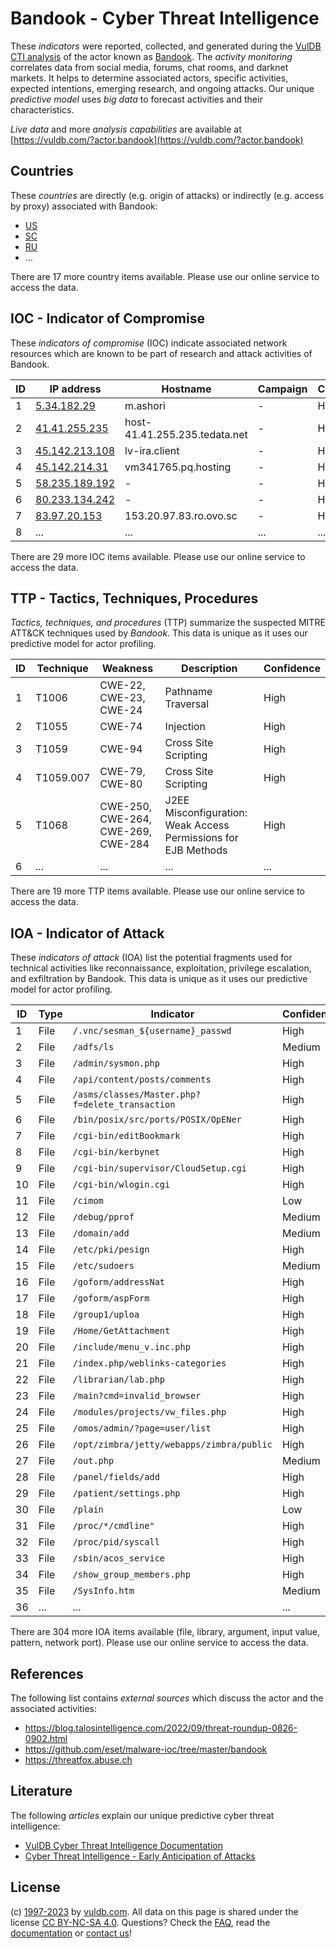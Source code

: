 # Bandook - Cyber Threat Intelligence

These _indicators_ were reported, collected, and generated during the [VulDB CTI analysis](https://vuldb.com/?kb.cti) of the actor known as [Bandook](https://vuldb.com/?actor.bandook). The _activity monitoring_ correlates data from social media, forums, chat rooms, and darknet markets. It helps to determine associated actors, specific activities, expected intentions, emerging research, and ongoing attacks. Our unique _predictive model_ uses _big data_ to forecast activities and their characteristics.

_Live data_ and more _analysis capabilities_ are available at [https://vuldb.com/?actor.bandook](https://vuldb.com/?actor.bandook)

## Countries

These _countries_ are directly (e.g. origin of attacks) or indirectly (e.g. access by proxy) associated with Bandook:

* [US](https://vuldb.com/?country.us)
* [SC](https://vuldb.com/?country.sc)
* [RU](https://vuldb.com/?country.ru)
* ...

There are 17 more country items available. Please use our online service to access the data.

## IOC - Indicator of Compromise

These _indicators of compromise_ (IOC) indicate associated network resources which are known to be part of research and attack activities of Bandook.

ID | IP address | Hostname | Campaign | Confidence
-- | ---------- | -------- | -------- | ----------
1 | [5.34.182.29](https://vuldb.com/?ip.5.34.182.29) | m.ashori | - | High
2 | [41.41.255.235](https://vuldb.com/?ip.41.41.255.235) | host-41.41.255.235.tedata.net | - | High
3 | [45.142.213.108](https://vuldb.com/?ip.45.142.213.108) | lv-ira.client | - | High
4 | [45.142.214.31](https://vuldb.com/?ip.45.142.214.31) | vm341765.pq.hosting | - | High
5 | [58.235.189.192](https://vuldb.com/?ip.58.235.189.192) | - | - | High
6 | [80.233.134.242](https://vuldb.com/?ip.80.233.134.242) | - | - | High
7 | [83.97.20.153](https://vuldb.com/?ip.83.97.20.153) | 153.20.97.83.ro.ovo.sc | - | High
8 | ... | ... | ... | ...

There are 29 more IOC items available. Please use our online service to access the data.

## TTP - Tactics, Techniques, Procedures

_Tactics, techniques, and procedures_ (TTP) summarize the suspected MITRE ATT&CK techniques used by _Bandook_. This data is unique as it uses our predictive model for actor profiling.

ID | Technique | Weakness | Description | Confidence
-- | --------- | -------- | ----------- | ----------
1 | T1006 | CWE-22, CWE-23, CWE-24 | Pathname Traversal | High
2 | T1055 | CWE-74 | Injection | High
3 | T1059 | CWE-94 | Cross Site Scripting | High
4 | T1059.007 | CWE-79, CWE-80 | Cross Site Scripting | High
5 | T1068 | CWE-250, CWE-264, CWE-269, CWE-284 | J2EE Misconfiguration: Weak Access Permissions for EJB Methods | High
6 | ... | ... | ... | ...

There are 19 more TTP items available. Please use our online service to access the data.

## IOA - Indicator of Attack

These _indicators of attack_ (IOA) list the potential fragments used for technical activities like reconnaissance, exploitation, privilege escalation, and exfiltration by Bandook. This data is unique as it uses our predictive model for actor profiling.

ID | Type | Indicator | Confidence
-- | ---- | --------- | ----------
1 | File | `/.vnc/sesman_${username}_passwd` | High
2 | File | `/adfs/ls` | Medium
3 | File | `/admin/sysmon.php` | High
4 | File | `/api/content/posts/comments` | High
5 | File | `/asms/classes/Master.php?f=delete_transaction` | High
6 | File | `/bin/posix/src/ports/POSIX/OpENer` | High
7 | File | `/cgi-bin/editBookmark` | High
8 | File | `/cgi-bin/kerbynet` | High
9 | File | `/cgi-bin/supervisor/CloudSetup.cgi` | High
10 | File | `/cgi-bin/wlogin.cgi` | High
11 | File | `/cimom` | Low
12 | File | `/debug/pprof` | Medium
13 | File | `/domain/add` | Medium
14 | File | `/etc/pki/pesign` | High
15 | File | `/etc/sudoers` | Medium
16 | File | `/goform/addressNat` | High
17 | File | `/goform/aspForm` | High
18 | File | `/group1/uploa` | High
19 | File | `/Home/GetAttachment` | High
20 | File | `/include/menu_v.inc.php` | High
21 | File | `/index.php/weblinks-categories` | High
22 | File | `/librarian/lab.php` | High
23 | File | `/main?cmd=invalid_browser` | High
24 | File | `/modules/projects/vw_files.php` | High
25 | File | `/omos/admin/?page=user/list` | High
26 | File | `/opt/zimbra/jetty/webapps/zimbra/public` | High
27 | File | `/out.php` | Medium
28 | File | `/panel/fields/add` | High
29 | File | `/patient/settings.php` | High
30 | File | `/plain` | Low
31 | File | `/proc/*/cmdline"` | High
32 | File | `/proc/pid/syscall` | High
33 | File | `/sbin/acos_service` | High
34 | File | `/show_group_members.php` | High
35 | File | `/SysInfo.htm` | Medium
36 | ... | ... | ...

There are 304 more IOA items available (file, library, argument, input value, pattern, network port). Please use our online service to access the data.

## References

The following list contains _external sources_ which discuss the actor and the associated activities:

* https://blog.talosintelligence.com/2022/09/threat-roundup-0826-0902.html
* https://github.com/eset/malware-ioc/tree/master/bandook
* https://threatfox.abuse.ch

## Literature

The following _articles_ explain our unique predictive cyber threat intelligence:

* [VulDB Cyber Threat Intelligence Documentation](https://vuldb.com/?kb.cti)
* [Cyber Threat Intelligence - Early Anticipation of Attacks](https://www.scip.ch/en/?labs.20201022)

## License

(c) [1997-2023](https://vuldb.com/?kb.changelog) by [vuldb.com](https://vuldb.com/?kb.about). All data on this page is shared under the license [CC BY-NC-SA 4.0](https://creativecommons.org/licenses/by-nc-sa/4.0/). Questions? Check the [FAQ](https://vuldb.com/?kb.faq), read the [documentation](https://vuldb.com/?kb) or [contact us](https://vuldb.com/?contact)!
